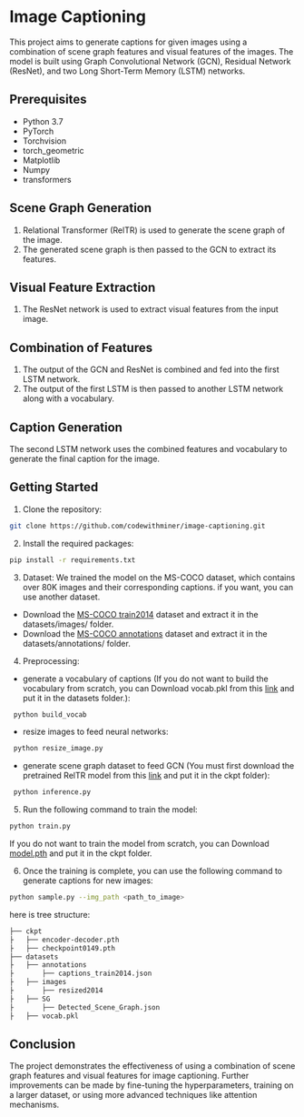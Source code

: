 # Image Captioning
This project aims to generate captions for given images using a combination of scene graph features and visual features of the images. The model is built using Graph Convolutional Network (GCN), Residual Network (ResNet), and two Long Short-Term Memory (LSTM) networks.

## Prerequisites
- Python 3.7
- PyTorch
- Torchvision
- torch_geometric
- Matplotlib
- Numpy
- transformers

## Scene Graph Generation
1. Relational Transformer (RelTR) is used to generate the scene graph of the image.
2. The generated scene graph is then passed to the GCN to extract its features.

## Visual Feature Extraction
1. The ResNet network is used to extract visual features from the input image.

## Combination of Features
1. The output of the GCN and ResNet is combined and fed into the first LSTM network.
2. The output of the first LSTM is then passed to another LSTM network along with a vocabulary.

## Caption Generation
The second LSTM network uses the combined features and vocabulary to generate the final caption for the image.

## Getting Started
1. Clone the repository:
```bash
git clone https://github.com/codewithminer/image-captioning.git
```
2. Install the required packages:
```bash
pip install -r requirements.txt
```

3. Dataset:
We trained the model on the MS-COCO dataset, which contains over 80K images and their corresponding captions. if you want, you can use another dataset.
- Download the [MS-COCO train2014](http://images.cocodataset.org/zips/train2014.zip) dataset and extract it in the datasets/images/ folder.
- Download the [MS-COCO annotations](http://images.cocodataset.org/annotations/annotations_trainval2014.zip) dataset and extract it in the datasets/annotations/ folder.

4. Preprocessing:
- generate a vocabulary of captions (If you do not want to build the vocabulary from scratch, you can Download vocab.pkl from this [link](https://github.com/yrcong/RelTR) and put it in the datasets folder.):
```bash
 python build_vocab
```
-  resize images to feed neural networks:
```bash
 python resize_image.py
```
- generate scene graph dataset to feed GCN (You must first download the pretrained RelTR model from this [link](https://github.com/yrcong/RelTR) and put it in the ckpt folder):
```bash
 python inference.py
```

5. Run the following command to train the model:
```bash
python train.py
```
If you do not want to train the model from scratch, you can Download [model.pth](https://drive.google.com/file/d/1TLhe4QcaxvznmVyzA8msiug2Bq9-eAqd/view?usp=share_link) and put it in the ckpt folder.

6. Once the training is complete, you can use the following command to generate captions for new images:
```bash
python sample.py --img_path <path_to_image>
```

here is tree structure:
```bash
├── ckpt
├   ├── encoder-decoder.pth
├   ├── checkpoint0149.pth
├── datasets
├   ├── annotations
├       ├── captions_train2014.json
├   ├── images
├       ├── resized2014
├   ├── SG
├       ├── Detected_Scene_Graph.json
├   ├── vocab.pkl

```

## Conclusion
The project demonstrates the effectiveness of using a combination of scene graph features and visual features for image captioning. Further improvements can be made by fine-tuning the hyperparameters, training on a larger dataset, or using more advanced techniques like attention mechanisms.
